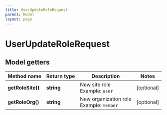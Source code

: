 ```yaml
---
title: UserUpdateRoleRequest
parent: Model
layout: page
---
```


# UserUpdateRoleRequest

## Model getters

Method name | Return type | Description | Notes
------------ | ------------- | ------------- | -------------
**getRoleSite()** | **string** | New site role <br>Example: `user` | [optional]
**getRoleOrg()** | **string** | New organization role <br>Example: `member` | [optional]


